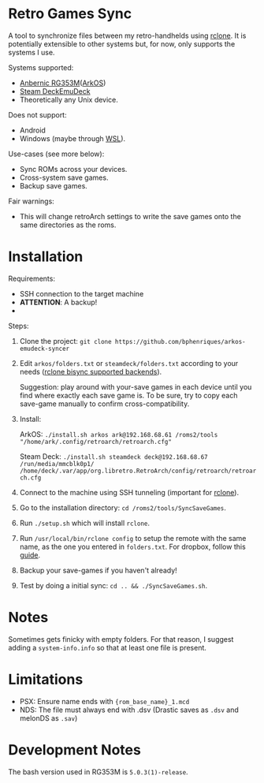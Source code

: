 # Retro Games Sync

A tool to synchronize files between my retro-handhelds using [rclone](https://rclone.org/bisync/). It is potentially
extensible to other systems but, for now, only supports the systems I use.

Systems supported:
- [Anbernic RG353M](https://anbernic.com/products/rg353m)([ArkOS](https://github.com/christianhaitian/arkos))
- [Steam Deck](https://store.steampowered.com/steamdeck)[EmuDeck](https://github.com/dragoonDorise/EmuDeck)
- Theoretically any Unix device.

Does not support:
- Android
- Windows (maybe through [WSL](https://learn.microsoft.com/en-us/windows/wsl/install)).

Use-cases (see more below):
* Sync ROMs across your devices.
* Cross-system save games.
* Backup save games.

Fair warnings:
- This will change retroArch settings to write the save games onto the same directories as the roms.

# Installation

Requirements:
- SSH connection to the target machine
- **ATTENTION**: A backup!
- 
Steps:
1. Clone the project: `git clone https://github.com/bphenriques/arkos-emudeck-syncer`
2. Edit `arkos/folders.txt` or `steamdeck/folders.txt` according to your needs ([rclone bisync supported backends](https://rclone.org/bisync/#supported-backends)).
   
   Suggestion: play around with your-save games in each device until you find where exactly each save game is. To be sure, try to copy each save-game manually to confirm cross-compatibility.

3. Install:

    ArkOS: `./install.sh arkos ark@192.168.68.61 /roms2/tools "/home/ark/.config/retroarch/retroarch.cfg"`

    Steam Deck: `./install.sh steamdeck deck@192.168.68.67 /run/media/mmcblk0p1/ /home/deck/.var/app/org.libretro.RetroArch/config/retroarch/retroarch.cfg`

4. Connect to the machine using SSH tunneling (important for [rclone](https://rclone.org/dropbox/#get-your-own-dropbox-app-id)).
5. Go to the installation directory: `cd /roms2/tools/SyncSaveGames`.
6. Run `./setup.sh` which will install `rclone`.
7. Run `/usr/local/bin/rclone config` to setup the remote with the same name, as the one you entered in `folders.txt`. For dropbox, follow this [guide](https://rclone.org/dropbox/#get-your-own-dropbox-app-id).
8. Backup your save-games if you haven't already!
9. Test by doing a initial sync: `cd .. && ./SyncSaveGames.sh`.

# Notes

Sometimes gets finicky with empty folders. For that reason, I suggest adding a `system-info.info` so that at least one file is present.

# Limitations
- PSX: Ensure name ends with `{rom_base_name}_1.mcd`
- NDS: The file must always end with .dsv (Drastic saves as `.dsv` and melonDS as `.sav`)

# Development Notes

The bash version used in RG353M is `5.0.3(1)-release`.
